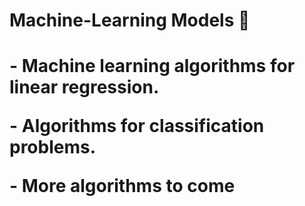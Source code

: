 <h1 style= "textSize: 40px"> Machine-Learning Models 🧠<h1>
  <p style= "textSize:16px"> <b> - Machine learning algorithms for linear regression. <b> <p>
   <p style= "textSize:16px"> <b>- Algorithms for classification problems. <b> <p>
     <p style= "textSize:16px"> <b>- More algorithms to come <b> <p>
